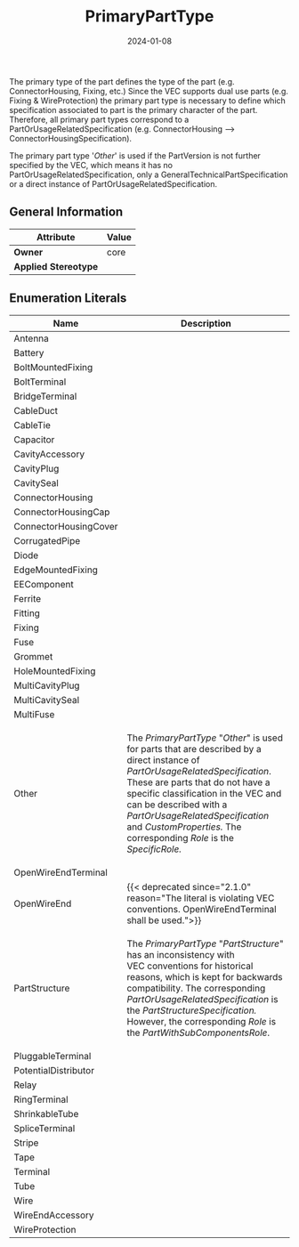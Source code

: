 ﻿---
title: PrimaryPartType
toc: false
type: specs
date: "2024-01-08"
draft: false
specification: VEC
version: 2.1.0
documentType: "Recommendation"
elementType: Class
classes:
  - PrimaryPartType
menu_name: vec-2.1.0
---
<p> The primary type of the part defines the type of the part (e.g. ConnectorHousing, Fixing, etc.) Since the VEC supports dual use parts (e.g. Fixing &amp; WireProtection) the primary part type is necessary to define which specification associated to part is the primary character of the part. Therefore, all primary part types correspond to a PartOrUsageRelatedSpecification (e.g. ConnectorHousing --&gt; ConnectorHousingSpecification).      </p>      <p> The primary part type '<i>Other</i>' is used if the PartVersion is not further specified by the VEC, which means it has no PartOrUsageRelatedSpecification, only a GeneralTechnicalPartSpecification or a direct instance of PartOrUsageRelatedSpecification.      </p>

## General Information

| Attribute               | Value |
|-------------------------|-------|
| **Owner**               | core |
| **Applied Stereotype**  |   |

## Enumeration Literals
| Name          | **Description** |
|---------------|-----------------|
| Antenna |  |
| Battery |  |
| BoltMountedFixing |  |
| BoltTerminal |  |
| BridgeTerminal |  |
| CableDuct |  |
| CableTie |  |
| Capacitor |  |
| CavityAccessory |  |
| CavityPlug |  |
| CavitySeal |  |
| ConnectorHousing |  |
| ConnectorHousingCap |  |
| ConnectorHousingCover |  |
| CorrugatedPipe |  |
| Diode |  |
| EdgeMountedFixing |  |
| EEComponent |  |
| Ferrite |  |
| Fitting |  |
| Fixing |  |
| Fuse |  |
| Grommet |  |
| HoleMountedFixing |  |
| MultiCavityPlug |  |
| MultiCavitySeal |  |
| MultiFuse |  |
| Other | <p> The <i>PrimaryPartType </i>&quot;<i>Other</i>&quot; is used for parts that are described by a direct instance of <i>PartOrUsageRelatedSpecification</i>. These are parts that do not have a specific classification in the VEC and can be described with a <i>PartOrUsageRelatedSpecification</i> and <i>CustomProperties.</i> The corresponding <i>Role</i> is the <i>SpecificRole.</i>      </p> |
| OpenWireEndTerminal |  |
| OpenWireEnd | {{< deprecated since="2.1.0" reason="The literal is violating VEC conventions. OpenWireEndTerminal shall be used.">}} |
| PartStructure | <p> The <i>PrimaryPartType </i>&quot;<i>PartStructure</i>&quot; has an inconsistency with VEC&#160;conventions for historical reasons, which is kept for backwards compatibility. The corresponding <i>PartOrUsageRelatedSpecification</i> is the <i>PartStructureSpecification. </i>However, the corresponding <i>Role</i> is the <i>PartWithSubComponentsRole</i>.      </p> |
| PluggableTerminal |  |
| PotentialDistributor |  |
| Relay |  |
| RingTerminal |  |
| ShrinkableTube |  |
| SpliceTerminal |  |
| Stripe |  |
| Tape |  |
| Terminal |  |
| Tube |  |
| Wire |  |
| WireEndAccessory |  |
| WireProtection |  |
